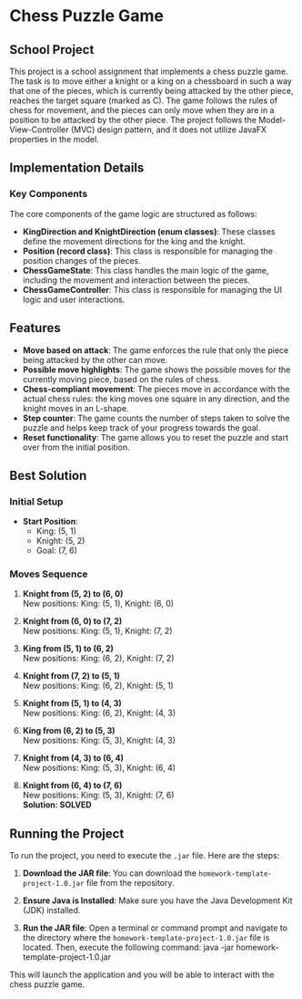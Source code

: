 # Chess Puzzle Game

## School Project

This project is a school assignment that implements a chess puzzle game. The task is to move either a knight or a king on a chessboard in such a way that one of the pieces, which is currently being attacked by the other piece, reaches the target square (marked as C). The game follows the rules of chess for movement, and the pieces can only move when they are in a position to be attacked by the other piece. The project follows the Model-View-Controller (MVC) design pattern, and it does not utilize JavaFX properties in the model.

## Implementation Details

### Key Components

The core components of the game logic are structured as follows:

- **KingDirection and KnightDirection (enum classes)**: These classes define the movement directions for the king and the knight.
- **Position (record class)**: This class is responsible for managing the position changes of the pieces.
- **ChessGameState**: This class handles the main logic of the game, including the movement and interaction between the pieces.
- **ChessGameController**: This class is responsible for managing the UI logic and user interactions.

## Features

- **Move based on attack**: The game enforces the rule that only the piece being attacked by the other can move.
- **Possible move highlights**: The game shows the possible moves for the currently moving piece, based on the rules of chess.
- **Chess-compliant movement**: The pieces move in accordance with the actual chess rules: the king moves one square in any direction, and the knight moves in an L-shape.
- **Step counter**: The game counts the number of steps taken to solve the puzzle and helps keep track of your progress towards the goal.
- **Reset functionality**: The game allows you to reset the puzzle and start over from the initial position.

## Best Solution

### Initial Setup
- **Start Position**: 
  - King: (5, 1)
  - Knight: (5, 2)
  - Goal: (7, 6)

### Moves Sequence

1. **Knight from (5, 2) to (6, 0)**  
   New positions: King: (5, 1), Knight: (6, 0)

2. **Knight from (6, 0) to (7, 2)**  
   New positions: King: (5, 1), Knight: (7, 2)

3. **King from (5, 1) to (6, 2)**  
   New positions: King: (6, 2), Knight: (7, 2)

4. **Knight from (7, 2) to (5, 1)**  
   New positions: King: (6, 2), Knight: (5, 1)

5. **Knight from (5, 1) to (4, 3)**  
   New positions: King: (6, 2), Knight: (4, 3)

6. **King from (6, 2) to (5, 3)**  
   New positions: King: (5, 3), Knight: (4, 3)

7. **Knight from (4, 3) to (6, 4)**  
   New positions: King: (5, 3), Knight: (6, 4)

8. **Knight from (6, 4) to (7, 6)**  
   New positions: King: (5, 3), Knight: (7, 6)  
   **Solution: SOLVED**

## Running the Project

To run the project, you need to execute the `.jar` file. Here are the steps:

1. **Download the JAR file**: You can download the `homework-template-project-1.0.jar` file from the repository.

2. **Ensure Java is Installed**: Make sure you have the Java Development Kit (JDK) installed.

3. **Run the JAR file**: Open a terminal or command prompt and navigate to the directory where the `homework-template-project-1.0.jar` file is located. Then, execute the following command:
java -jar homework-template-project-1.0.jar

This will launch the application and you will be able to interact with the chess puzzle game.


